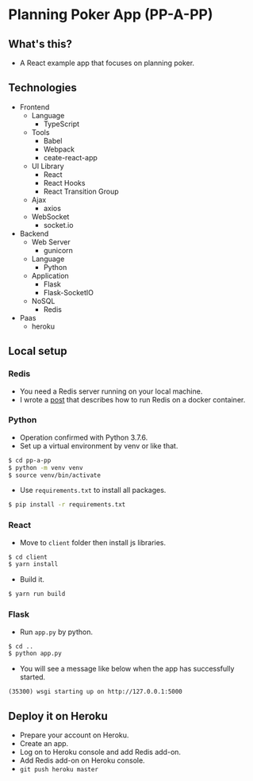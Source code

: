# Planning Poker App (PP-A-PP)

## What's this?
* A React example app that focuses on planning poker.

## Technologies
* Frontend
  + Language
    - TypeScript
  + Tools
    - Babel
    - Webpack
    - ceate-react-app
  + UI Library
    - React
    - React Hooks
    - React Transition Group
  + Ajax
    - axios
  + WebSocket
    - socket.io
* Backend
  + Web Server
    - gunicorn
  + Language
    - Python
  + Application
    - Flask
    - Flask-SocketIO
  + NoSQL
    - Redis
* Paas
  + heroku

## Local setup
### Redis
* You need a Redis server running on your local machine.
* I wrote a [post](https://blog.ynkb.xyz/207/) that describes how to run Redis on a docker container.
### Python
* Operation confirmed with Python 3.7.6.
* Set up a virtual environment by venv or like that.
```bash
$ cd pp-a-pp
$ python -m venv venv
$ source venv/bin/activate
```
* Use `requirements.txt` to install all packages.
```bash
$ pip install -r requirements.txt
```
### React
* Move to `client` folder then install js libraries.
```bash
$ cd client
$ yarn install
```
* Build it.
```bash
$ yarn run build
```
### Flask
* Run `app.py` by python.
```bash
$ cd ..
$ python app.py
```
* You will see a message like below when the app has successfully started.
```
(35300) wsgi starting up on http://127.0.0.1:5000
```

## Deploy it on Heroku
* Prepare your account on Heroku.
* Create an app.
* Log on to Heroku console and add Redis add-on.
* Add Redis add-on on Heroku console.
* `git push heroku master`
